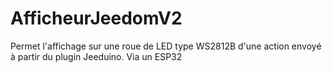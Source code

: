 # AfficheurJeedomV2
Permet l'affichage sur une roue de LED type WS2812B d'une action envoyé à partir du plugin Jeeduino. Via un ESP32 
